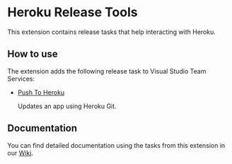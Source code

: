 # Heroku Release Tools
This extension contains release tasks that help interacting with Heroku.

## How to use
The extension adds the following release task to Visual Studio Team Services:
* [Push To Heroku](https://github.com/BoostingMy/vsts-heroku-tasks/tree/master/Tasks/PushToHeroku)

  Updates an app using Heroku Git.

## Documentation
You can find detailed documentation using the tasks from this extension in our [Wiki](https://github.com/BoostingMy/vsts-heroku-tasks/wiki).
